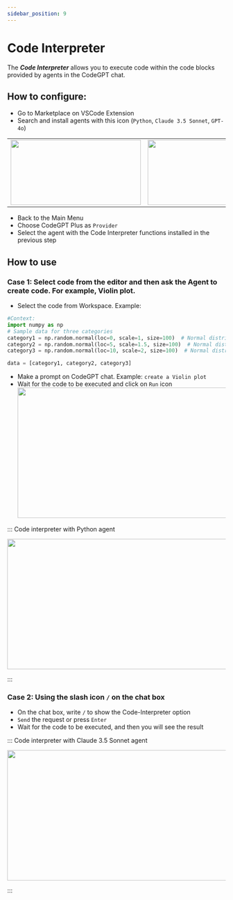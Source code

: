 ```yaml
---
sidebar_position: 9
---
```


# Code Interpreter

The ***Code Interpreter*** allows you to execute code within the code blocks provided by agents in the CodeGPT chat.

## How to configure:
- Go to Marketplace on VSCode Extension
- Search and install agents with this icon (`Python`, `Claude 3.5 Sonnet`, `GPT-4o`)

<table>
  <tr>
    <td align="center">
      <img width="300" height="150" src="https://github.com/user-attachments/assets/31e598e3-42fe-4ca9-8ced-60c526bc2b17" />
    </td>
    <td align="center">
      <img width="300" height="150" src="https://github.com/user-attachments/assets/acb0f71d-a655-40b5-aeb6-f57dd364ea83" />
    </td>
  </tr>
</table>

- Back to the Main Menu
- Choose CodeGPT Plus as `Provider`
- Select the agent with the Code Interpreter functions installed in the previous step

## How to use

### Case 1: Select code from the editor and then ask the Agent to create code. For example, Violin plot.

- Select the code from Workspace. Example:
```python 
#Context:
import numpy as np
# Sample data for three categories
category1 = np.random.normal(loc=0, scale=1, size=100)  # Normal distribution centered at 0
category2 = np.random.normal(loc=5, scale=1.5, size=100)  # Normal distribution centered at 5
category3 = np.random.normal(loc=10, scale=2, size=100)  # Normal distribution centered at 10

data = [category1, category2, category3]
```

- Make a prompt on CodeGPT chat. Example: `create a Violin plot`
- Wait for the code to be executed and click on `Run` icon <img width="550" height="300" src="https://github.com/user-attachments/assets/26cf6d75-9e52-4bf1-82eb-bef9f4950ca9" />

::: Code interpreter with Python agent
<p align="center">
      <img width="550" height="300" src="https://github.com/JudiniLabs/code-gpt-docs/assets/6216945/dfb51437-3706-438e-ba32-abf1f7d61213" />
</p>
:::

### Case 2: Using the slash icon `/` on the chat box 

- On the chat box, write `/` to show the Code-Interpreter option
- `Send` the request or press `Enter`
- Wait for the code to be executed, and then you will see the result
  
::: Code interpreter with Claude 3.5 Sonnet agent
<p align="center">
      <img width="550" height="300" src="https://github.com/user-attachments/assets/8c4de431-0df2-496f-a233-4f2bc91aaac2" />

</p>
:::



